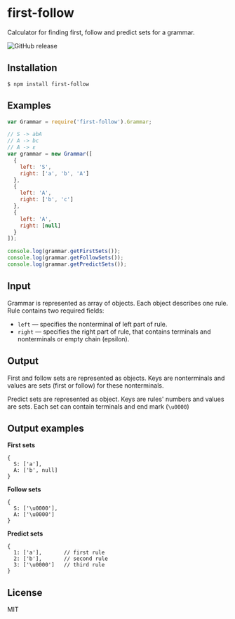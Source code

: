 # first-follow
Calculator for finding first, follow and predict sets for a grammar.

![GitHub release](https://img.shields.io/github/release/MikeDevice/first-follow.svg)

## Installation
```
$ npm install first-follow
```

## Examples
```javascript
var Grammar = require('first-follow').Grammar;

// S -> abA
// A -> bc
// A -> ε
var grammar = new Grammar([
  {
    left: 'S',
    right: ['a', 'b', 'A']
  },
  {
    left: 'A',
    right: ['b', 'c']
  },
  {
    left: 'A',
    right: [null]
  }
]);

console.log(grammar.getFirstSets());
console.log(grammar.getFollowSets());
console.log(grammar.getPredictSets());
```

## Input
Grammar is represented as array of objects. Each object describes one rule. Rule contains two required fields:
  * `left` — specifies the nonterminal of left part of rule.
  * `right` — specifies the right part of rule, that contains terminals and nonterminals or empty chain (epsilon).

## Output
First and follow sets are represented as objects. Keys are nonterminals and values are sets (first or follow) for these nonterminals.

Predict sets are represented as object. Keys are rules' numbers and values are sets. Each set can contain terminals and end mark (`\u0000`)

## Output examples
**First sets**
```
{
  S: ['a'],
  A: ['b', null]
}
```

**Follow sets**
```
{
  S: ['\u0000'],
  A: ['\u0000']
}
```

**Predict sets**
```
{
  1: ['a'],       // first rule
  2: ['b'],       // second rule
  3: ['\u0000']   // third rule
}
```

## License
  MIT
